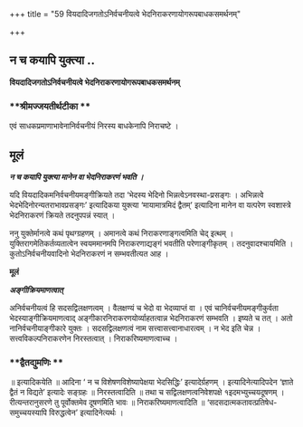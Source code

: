 +++
title = "59 वियदादिजगतोऽनिर्वचनीयत्वे भेदनिराकरणायोगरूपबाधकसमर्थनम्"

+++


## न च कयापि युक्त्या ..

**वियदादिजगतोऽनिर्वचनीयत्वे भेदनिराकरणायोगरूपबाधकसमर्थनम्**

### **श्रीमज्जयतीर्थटीका **

एवं साधकप्रमाणाभावेनानिर्वचनीयं निरस्य बाधकेनापि निराचष्टे ।

## **मूलं**

***न च कयापि युक्त्या मानेन वा भेदनिराकरणं भवति ।***

यदि वियदादिकमनिर्वचनीयमङ्गीक्रियते तदा ‘भेदस्य भेदिनो भिन्नत्वेऽनवस्था-प्रसङ्गः । अभिन्नत्वे भेदभेदिनोरन्यतराभावप्रसङ्गः’ इत्यादिकया युक्त्या ‘मायामात्रमिदं द्वैतम्’ इत्यादिना मानेन वा यत्परेण स्वशास्त्रे भेदनिराकरणं क्रियते तदनुपपन्नं स्यात् ।

ननु युक्तेर्मानत्वे कथं पृथग्ग्रहणम् । अमानत्वे कथं निराकरणाङ्गत्वमिति चेद् इत्थम् । युक्तिरागमेतिकर्तव्यतात्वेन स्वयममानमपि निराकरणाद्यङ्गं भवतीति परेणाङ्गीकृतम् । तदनुवादश्चायमिति । कुतोऽनिर्वचनीयवादिनो भेदनिराकरणं न सम्भवतीत्यत आह ।

**मूलं**

***अङ्गीक्रियमाणत्वात्***

अनिर्वचनीयत्वं हि सदसद्विलक्षणत्वम् । वैलक्षण्यं च भेदो वा भेदव्याप्तं वा । एवं चानिर्वचनीयमङ्गीकुर्वता भेदस्याङ्गीक्रियमाणत्वाद् अङ्गीकारनिराकरणयोर्व्याहतत्वान्न भेदनिराकरणं सम्भवति । इष्यते च तत् । अतो नानिर्वचनीयाङ्गीकारे युक्तः । सदसद्विलक्षणत्वं नाम सत्त्वासत्त्वानाधारत्वम् । न भेद इति चेन्न । सत्त्वविकल्पनिराकरणेन निरस्तत्वात् । निराकरिष्यमाणत्वाच्च ।

### **द्वैतद्युमणिः **

॥ इत्यादिकयेति ॥ आदिना ‘ न च विशेषणविशेष्यापेक्षया भेदसिद्धिः’ इत्यादेर्ग्रहणम् । इत्यादिनेत्यादिपदेन ‘ज्ञाते द्वैतं न विद्यते’ इत्यादेः सङ्ग्रहः ॥ निरस्तत्वादिति ॥ तथा च सद्विलक्षणत्वनिवेशपक्षे १इदमभ्युच्चयदूषणम् । रीत्यन्तरानुसरणे तु पूर्वोक्तमेव दूषणमिति भावः ॥ निराकरिष्यमाणत्वादिति ॥ ‘सदसदात्मकतावत्प्रतिषेध-समुच्चयस्यापि विरुद्धत्वेन’ इत्यादिनेत्यर्थः ।

